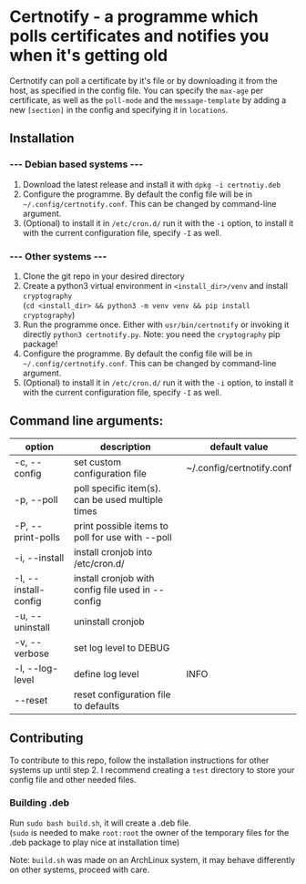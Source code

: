 # Certnotify - a programme which polls certificates and notifies you when it's getting old

Certnotify can poll a certificate by it's file or by downloading it from the host, as specified in the config file.
You can specify the `max-age` per certificate, as well as the `poll-mode` and the `message-template` by adding a new `[section]` in the config and specifying it in `locations`.

## Installation
### --- Debian based systems ---
1. Download the latest release and install it with `dpkg -i certnotiy.deb`
2. Configure the programme. By default the config file will be in `~/.config/certnotify.conf`. This can be changed by command-line argument.
3. (Optional) to install it in `/etc/cron.d/` run it with the `-i` option, to install it with the current configuration file, specify `-I` as well.

### --- Other systems ---
1. Clone the git repo in your desired directory
2. Create a python3 virtual environment in `<install_dir>/venv` and install `cryptography` <br> (`cd <install_dir> && python3 -m venv venv && pip install cryptography`)
4. Run the programme once. Either with `usr/bin/certnotify` or invoking it directly `python3 certnotify.py`. Note: you need the `cryptography` pip package!
5. Configure the programme. By default the config file will be in `~/.config/certnotify.conf`. This can be changed by command-line argument.
6. (Optional) to install it in `/etc/cron.d/` run it with the `-i` option, to install it with the current configuration file, specify `-I` as well.

## Command line arguments:
| option               | description                                       | default value             |
|----------------------|---------------------------------------------------|---------------------------|
| -c, --config         | set custom configuration file                     | ~/.config/certnotify.conf |
| -p, --poll           | poll specific item(s). can be used multiple times |                           |
| -P, --print-polls    | print possible items to poll for use with --poll  |                           |
| -i, --install        | install cronjob into /etc/cron.d/                 |                           |
| -I, --install-config | install cronjob with config file used in --config |                           |
| -u, --uninstall      | uninstall cronjob                                 |                           |
| -v, --verbose        | set log level to DEBUG                            |                           |
| -l, --log-level      | define log level                                  | INFO                      |
| --reset              | reset configuration file to defaults              |                           |

## Contributing
To contribute to this repo, follow the installation instructions for other systems up until step 2.
I recommend creating a `test` directory to store your config file and other needed files.

### Building .deb
Run `sudo bash build.sh`, it will create a .deb file.<br>(`sudo` is needed to make `root:root` the owner of the temporary files for the .deb package to play nice at installation time)

Note: `build.sh` was made on an ArchLinux system, it may behave differently on other systems, proceed with care.
